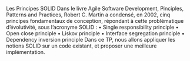 Les Principes SOLID
Dans le livre Agile Software Development, Pinciples, Patterns and Practices, Robert C. Martin a condensé, en 2002, cinq
principes fondamentaux de conception, répondant à cette problématique d’évolutivité, sous l’acronyme SOLID :
• Single responsibility principle
• Open close principle
• Liskov principle
• Interface segregation principle
• Dependency inversion principle
Dans ce TP, nous allons appliquer les notions SOLID sur un code existant, et proposer une meilleure implémentation.
